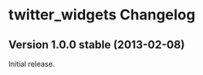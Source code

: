 twitter_widgets Changelog
=========================

Version 1.0.0 stable (2013-02-08)
---------------------------------

Initial release.